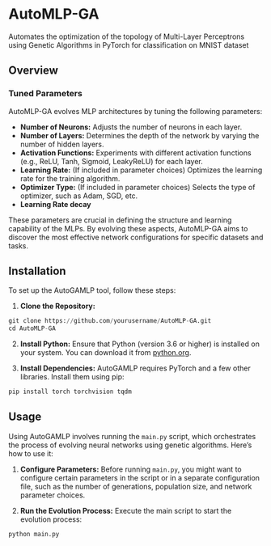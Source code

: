 # AutoMLP-GA
Automates the optimization of the topology of Multi-Layer Perceptrons using Genetic Algorithms in PyTorch for classification on MNIST dataset 

## Overview
### Tuned Parameters
AutoMLP-GA evolves MLP architectures by tuning the following parameters:
- **Number of Neurons:** Adjusts the number of neurons in each layer.
- **Number of Layers:** Determines the depth of the network by varying the number of hidden layers.
- **Activation Functions:** Experiments with different activation functions (e.g., ReLU, Tanh, Sigmoid, LeakyReLU) for each layer.
- **Learning Rate:** (If included in parameter choices) Optimizes the learning rate for the training algorithm.
- **Optimizer Type:** (If included in parameter choices) Selects the type of optimizer, such as Adam, SGD, etc.
- **Learning Rate decay** 

These parameters are crucial in defining the structure and learning capability of the MLPs. By evolving these aspects, AutoMLP-GA aims to discover the most effective network configurations for specific datasets and tasks.

## Installation

To set up the AutoGAMLP tool, follow these steps:

1. **Clone the Repository:**
```python
git clone https://github.com/yourusername/AutoMLP-GA.git
cd AutoMLP-GA
```
2. **Install Python:**
Ensure that Python (version 3.6 or higher) is installed on your system. You can download it from [python.org](https://www.python.org/downloads/).

3. **Install Dependencies:**
AutoGAMLP requires PyTorch and a few other libraries. Install them using pip:
```python
pip install torch torchvision tqdm
```

## Usage

Using AutoGAMLP involves running the `main.py` script, which orchestrates the process of evolving neural networks using genetic algorithms. Here’s how to use it:

1. **Configure Parameters:**
Before running `main.py`, you might want to configure certain parameters in the script or in a separate configuration file, such as the number of generations, population size, and network parameter choices.

2. **Run the Evolution Process:**
Execute the main script to start the evolution process:
```python
python main.py
```



